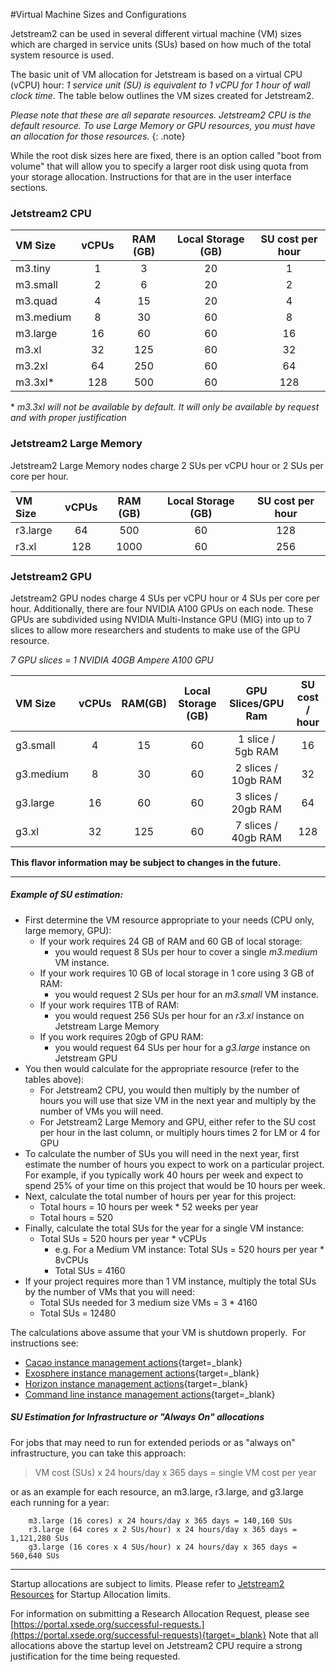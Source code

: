 #Virtual Machine Sizes and Configurations

Jetstream2 can be used in several different virtual machine (VM) sizes which are charged in service units (SUs) based on how much of the total system resource is used.

The basic unit of VM allocation for Jetstream is based on a virtual CPU (vCPU) hour: *1 service unit (SU) is equivalent to 1 vCPU for 1 hour of wall clock time*. The table below outlines the VM sizes created for Jetstream2.

*Please note that these are all separate resources. Jetstream2 CPU is the default resource. To use Large Memory or GPU resources, you must have an allocation for those resources.*
{: .note}

While the root disk sizes here are fixed, there is an option called "boot from volume" that will allow you to specify a larger root disk using quota from your storage allocation. Instructions for that are in the user interface sections.

### Jetstream2 CPU

| VM Size   | vCPUs | RAM (GB) | Local Storage (GB) | SU cost per hour |
|:----------|:-----:|:--------:|:------------------:|:----------------:|
| m3.tiny   |   1   |    3     |         20         |        1         |
| m3.small  |   2   |    6     |         20         |        2         |
| m3.quad   |   4   |    15    |         20         |        4         |
| m3.medium |   8   |    30    |         60         |        8         |
| m3.large  |  16   |    60    |         60         |        16        |
| m3.xl     |  32   |   125    |         60         |        32        |
| m3.2xl    |  64   |   250    |         60         |        64        |
| m3.3xl*   |  128  |   500    |         60         |       128        |

\* *m3.3xl will not be available by default. It will only be available by request and with proper justification*

### Jetstream2 Large Memory

Jetstream2 Large Memory nodes charge 2 SUs per vCPU hour or 2 SUs per core per hour.

| VM Size  | vCPUs | RAM (GB) | Local Storage (GB) | SU cost per hour |
|:---------|:-----:|:--------:|:------------------:|:----------------:|
| r3.large |  64   |   500    |         60         |       128        |
| r3.xl    |  128  |   1000   |         60         |       256        |

### Jetstream2 GPU

Jetstream2 GPU nodes charge 4 SUs per vCPU hour or 4 SUs per core per hour. Additionally, there are four NVIDIA A100 GPUs on each node. These GPUs are subdivided using NVIDIA Multi-Instance GPU (MIG) into up to 7 slices to allow more researchers and students to make use of the GPU resource.

*7 GPU slices = 1 NVIDIA 40GB Ampere A100 GPU*

| VM Size   | vCPUs | RAM(GB) | Local Storage (GB) | GPU Slices/GPU Ram  | SU cost / hour |
|:----------|:-----:|:-------:|:------------------:|:-------------------:|:--------------:|
| g3.small  |   4   |   15    |         60         |  1 slice / 5gb RAM  |       16       |
| g3.medium |   8   |   30    |         60         | 2 slices / 10gb RAM |       32       |
| g3.large  |  16   |   60    |         60         | 3 slices / 20gb RAM |       64       |
| g3.xl     |  32   |   125   |         60         | 7 slices / 40gb RAM |      128       |


**This flavor information may be subject to changes in the future.**

----

##### Example of SU estimation:

*   First determine the VM resource appropriate to your needs (CPU only, large memory, GPU):
    *   If your work requires 24 GB of RAM and 60 GB of local storage:
        *   you would request 8 SUs per hour to cover a single *m3.medium* VM instance.
    *   If your work requires 10 GB of local storage in 1 core using 3 GB of RAM:
        *   you would request 2 SUs per hour for an *m3.small* VM instance.
    *   If your work requires 1TB of RAM:
        *   you would request 256 SUs per hour for an *r3.xl* instance on Jetstream Large Memory
    *   If you work requires 20gb of GPU RAM:
        *   you would request 64 SUs per hour for a *g3.large* instance on Jetstream GPU
*   You then would calculate for the appropriate resource (refer to the tables above):
    *   For Jetstream2 CPU, you would then multiply by the number of hours you will use that size VM in the next year and multiply by the number of VMs you will need.
    *   For Jetstream2 Large Memory and GPU, either refer to the SU cost per hour in the last column, or multiply hours times 2 for LM or 4 for GPU
*   To calculate the number of SUs you will need in the next year, first estimate the number of hours you expect to work on a particular project.
    For example, if you typically work 40 hours per week and expect to spend 25% of your time on this project that would be 10 hours per week.
*   Next, calculate the total number of hours per year for this project:
    *   Total hours = 10 hours per week \* 52 weeks per year
    *   Total hours = 520
*   Finally, calculate the total SUs for the year for a single VM instance:
    *   Total SUs = 520 hours per year \* vCPUs
        *   e.g. For a Medium VM instance: Total SUs = 520 hours per year \* 8vCPUs
        *   Total SUs = 4160
*   If your project requires more than 1 VM instance, multiply the total SUs by the number of VMs that you will need:
    *   Total SUs needed for 3 medium size VMs = 3 \* 4160
    *   Total SUs = 12480

The calculations above assume that your VM is shutdown properly.  For instructions see:

* [Cacao instance management actions](../ui/atmo/deployments.md){target=_blank}
* [Exosphere instance management actions](../ui/exo/manage.md){target=_blank}
* [Horizon instance management actions](../ui/horizon/manage.md){target=_blank}
* [Command line instance management actions](../ui/cli/manage.md){target=_blank}


##### SU Estimation for Infrastructure or "Always On" allocations

For jobs that may need to run for extended periods or as "always on" infrastructure, you can take this approach:

> VM cost (SUs) x 24 hours/day x 365 days = single VM cost per year

or as an example for each resource, an m3.large, r3.large, and g3.large each running for a year:

        m3.large (16 cores) x 24 hours/day x 365 days = 140,160 SUs
        r3.large (64 cores x 2 SUs/hour) x 24 hours/day x 365 days = 1,121,280 SUs
        g3.large (16 cores x 4 SUs/hour) x 24 hours/day x 365 days = 560,640 SUs

---
Startup allocations are subject to limits. Please refer to [Jetstream2 Resources](../general/resources.md) for Startup Allocation limits.

For information on submitting a Research Allocation Request, please see [https://portal.xsede.org/successful-requests.](https://portal.xsede.org/successful-requests){target=_blank} Note that all allocations above the startup level on Jetstream2 CPU require a strong justification for the time being requested.
